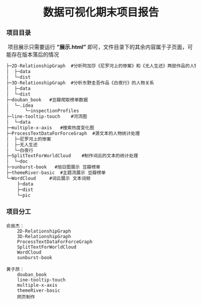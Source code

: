 <center>
    <h1>
        数据可视化期末项目报告
    </h1>
</center>



### 项目目录

​	项目展示只需要运行 **“展示.html”** 即可，文件目录下的其余内容属于子页面，可能存在版本落后的情况

~~~cmd
├─2D-RelationshipGraph	#分析阿加莎《尼罗河上的惨案》和《无人生还》两部作品的人物关系
│  ├─data
│  └─dist
├─3D-RelationshipGraph	#分析东野圭吾作品《白夜行》的人物关系
│  ├─data
│  └─dist
├─douban_book	#豆瓣爬取榜单数据
│  └─.idea
│      └─inspectionProfiles
├─line-tooltip-touch	#河流图
│  └─data
├─multiple-x-axis	#搜索热度变化图
├─ProcessTextDataForForceGraph	#源文本的人物统计处理 
│  ├─尼罗河上的惨案
│  ├─无人生还
│  └─白夜行
├─SplitTextForWorldCloud	#制作词云的文本的统计处理
│  └─doc
├─sunburst-book	  #旭日图展示 豆瓣榜单
├─themeRiver-basic	#主题流展示 豆瓣榜单
└─WordCloud		#词云展示 文本词频
    ├─data
    ├─dist
    └─pic
~~~



### 项目分工

~~~text
俞辰杰：
    2D-RelationshipGraph
    3D-RelationshipGraph
    ProcessTextDataForForceGraph
    SplitTextForWorldCloud
    WordCloud
    sunburst-book

黄子昂：
    douban_book
    line-tooltip-touch
    multiple-x-axis
    themeRiver-basic
    网页制作
~~~

